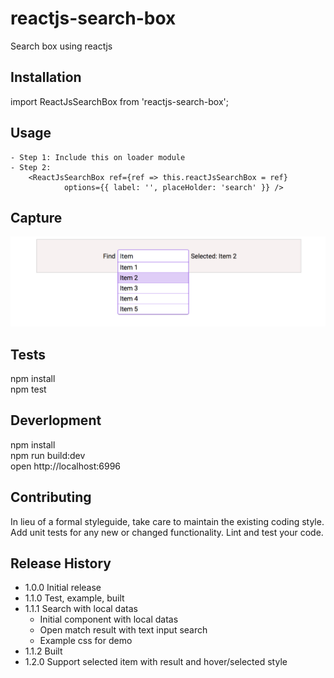 # reactjs-search-box
Search box using reactjs

## Installation

import ReactJsSearchBox from 'reactjs-search-box';

## Usage

    - Step 1: Include this on loader module 
    - Step 2: 
        <ReactJsSearchBox ref={ref => this.reactJsSearchBox = ref}
                options={{ label: '', placeHolder: 'search' }} />

## Capture
  ![alt text](./example/example-non-live.png "Capture without live mode")

## Tests

  npm install <br />
  npm test

## Deverlopment

  npm install <br />
  npm run build:dev <br />
  open http://localhost:6996

## Contributing

In lieu of a formal styleguide, take care to maintain the existing coding style. <br />
Add unit tests for any new or changed functionality. Lint and test your code.

## Release History

* 1.0.0 Initial release
* 1.1.0 Test, example, built
* 1.1.1 Search with local datas 
  - Initial component with local datas
  - Open match result with text input search
  - Example css for demo
* 1.1.2 Built
* 1.2.0 Support selected item with result and hover/selected style

<!-- # [DEMO](https://cdn.rawgit.com/lequangphuong/reactjs-search-box/9ee1c807/dist/index.html)  -->
